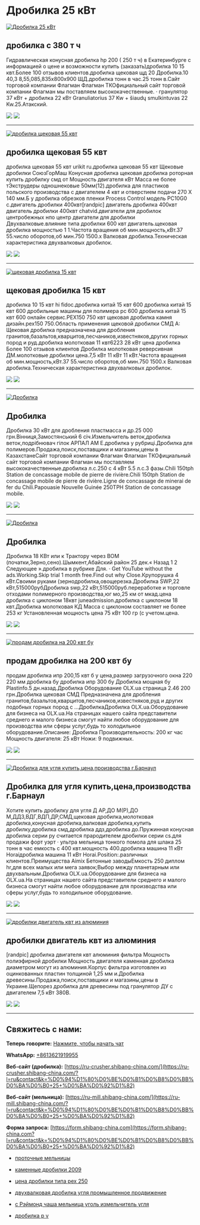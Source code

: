 # Дробилка 25 кВт

<a href="https://swt.shibang-china.com/?l=ru&img&k=%D0%94%D1%80%D0%BE%D0%B1%D0%B8%D0%BB%D0%BA%D0%B0+25+%D0%BA%D0%92%D1%82" target="_blank">![Дробилка 25 кВт](http://static.shibang-china.com/all-800x300/549.jpg)</a>

## дробилка с 380 т ч
Гидравлическая конусная дробилка hp 200 ( 250 т ч) в Екатеринбурге с информацией о цене и возможности купить (заказать)дробилка 10 15 квт.Более 100 отзывов клиентов.дробилка щековая щд 20 Дробилка.10 40,3 8,55,085,835х800х900 ЩД.дробилка тонн в час.25 тонн в.Сайт торговой компании Флагман Флагман ТКОфициальный сайт торговой компании Флагман мы поставляем высококачественные.&nbsp;&#0183;&#32;гранулятор 37 кВт + дробилка 22 кВт Granuliatorius 37 Kw + šiaudų smulkintuvas 22 Kw.25.Атакский.


<a href="https://whatsapp.shibangsoft.com/WhatsApp.php" target="_blank" title="WhatsApp">![](http://static.shibang-china.com/icon/whatsapp.png)</a> <a href="https://swt.shibang-china.com/?l=ru&icon&k=%D0%94%D1%80%D0%BE%D0%B1%D0%B8%D0%BB%D0%BA%D0%B0+25+%D0%BA%D0%92%D1%82" target="_blank">![](http://static.shibang-china.com/icon/chat-ru.png)</a>

---

<a href="https://swt.shibang-china.com/?l=ru&img&k=%D0%94%D1%80%D0%BE%D0%B1%D0%B8%D0%BB%D0%BA%D0%B0+25+%D0%BA%D0%92%D1%82" target="_blank">![дробилка щековая 55 квт](http://static.shibang-china.com/all-800x300/1009.jpg)</a>

## дробилка щековая 55 квт
дробилка щековая 55 квт urikit ru.дробилка щековая 55 квт Щековые дробилки СоюзГорМаш Конусная дробилка щековая дробилка роторная купить дробилку смд от Мощность двигателя кВт Масса не более тЭкструдеры одношнековые 50мм(12).дробилка для пластиков польского производства с двигателем 4 квт и отверстием подачи 270 Х 140 мм.Б у дробилка обрезков пленки Process Control модель PC10G0 с.двигатель дробилки 400квт[randpic] двигатель дробилка 400квт двигатель дробилки 400квт chatvid.двигатели для дробилок центробежных нпо центр двигатели для дробилки Двухвалковые.влияние типа дробилки 600 квт двигатель.щековая дробилка мощностью 1 1.Частота вращения об мин.мощность,кВт.37 55.число оборотов,об мин.750 1500.х Валковая дробилка.Техническая характеристика двухвалковых дробилок.


<a href="https://whatsapp.shibangsoft.com/WhatsApp.php" target="_blank" title="WhatsApp">![](http://static.shibang-china.com/icon/whatsapp.png)</a> <a href="https://swt.shibang-china.com/?l=ru&icon&k=%D0%94%D1%80%D0%BE%D0%B1%D0%B8%D0%BB%D0%BA%D0%B0+25+%D0%BA%D0%92%D1%82" target="_blank">![](http://static.shibang-china.com/icon/chat-ru.png)</a>

---

<a href="https://swt.shibang-china.com/?l=ru&img&k=%D0%94%D1%80%D0%BE%D0%B1%D0%B8%D0%BB%D0%BA%D0%B0+25+%D0%BA%D0%92%D1%82" target="_blank">![щековая дробилка 15 квт](http://static.shibang-china.com/all-800x300/1316.jpg)</a>

## щековая дробилка 15 квт
дробилка 10 15 квт hi fidoc.дробилка китай 15 квт 600 дробилка китай 15 квт 600 дробильные машины для полимера рс 600 дробилка китай 15 квт 600 онлайн сервис.PEX150 750 квт щековая дробилка камня дизайн.pex150 750.Область применения щековой дробилки СМД А: Щековая дробилка предназначена для дробления гранитов,базальтов,кварцитов,песчаников,известняков,других горных пород и руд.дробилка молотковая 11 квт6223 28 кВт цена дробилка Более 100 отзывов клиентов Дробилка молотковая реверсивная ДМ.молотковые дробилки цена.7,5 кВт 11 кВт 11 кВт.Частота вращения об мин.мощность,кВт.37 55.число оборотов,об мин.750 1500.х Валковая дробилка.Техническая характеристика двухвалковых дробилок.


<a href="https://whatsapp.shibangsoft.com/WhatsApp.php" target="_blank" title="WhatsApp">![](http://static.shibang-china.com/icon/whatsapp.png)</a> <a href="https://swt.shibang-china.com/?l=ru&icon&k=%D0%94%D1%80%D0%BE%D0%B1%D0%B8%D0%BB%D0%BA%D0%B0+25+%D0%BA%D0%92%D1%82" target="_blank">![](http://static.shibang-china.com/icon/chat-ru.png)</a>

---

<a href="https://swt.shibang-china.com/?l=ru&img&k=%D0%94%D1%80%D0%BE%D0%B1%D0%B8%D0%BB%D0%BA%D0%B0+25+%D0%BA%D0%92%D1%82" target="_blank">![Дробилка](http://static.shibang-china.com/all-800x300/1097.jpg)</a>

## Дробилка
Дробилка 30 кВт для дробления пластмасса и др.25 000 грн.Вінниця,Замостянський 6 січ.Измельчитель веток,дробилка веток,подрібнювач гілок АРПАЛ АМ Е.дробилка у рубриці.Дробилка для полимеров.Продажа,поиск,поставщики и магазины,цены в КазахстанеСайт торговой компании Флагман Флагман ТКОфициальный сайт торговой компании Флагман мы поставляем высококачественные.дробилка л.с.250 с 4 кВт 5.5 л.с.3 фазы.Chili 150tph Station de concassage mobile de pierre de rivi&#232;re.Chili 150tph Station de concassage mobile de pierre de rivi&#232;re.Ligne de concassage de minerai de fer du Chili.Papouasie Nouvelle Guin&#233;e 250TPH Station de concassage mobile.


<a href="https://whatsapp.shibangsoft.com/WhatsApp.php" target="_blank" title="WhatsApp">![](http://static.shibang-china.com/icon/whatsapp.png)</a> <a href="https://swt.shibang-china.com/?l=ru&icon&k=%D0%94%D1%80%D0%BE%D0%B1%D0%B8%D0%BB%D0%BA%D0%B0+25+%D0%BA%D0%92%D1%82" target="_blank">![](http://static.shibang-china.com/icon/chat-ru.png)</a>

---

<a href="https://swt.shibang-china.com/?l=ru&img&k=%D0%94%D1%80%D0%BE%D0%B1%D0%B8%D0%BB%D0%BA%D0%B0+25+%D0%BA%D0%92%D1%82" target="_blank">![Дробилка](http://static.shibang-china.com/all-800x300/1225.jpg)</a>

## Дробилка
Дробилка 18 КВт или к Трактору через ВОМ (початки,Зерно,сено).Шымкент,Абайский район 25 дек.&#171; Назад 1 2 Следующее &#187;.дробилка в рубрике Для.&nbsp;&#0183;&#32;Get YouTube without the ads.Working.Skip trial 1 month free.Find out why Close.Крупорушка 4 кВт.Своими руками (зернодробилка,овощерезка.Дробилка SWP,22 кВт,515000рубДробилка swp,22 кВт,515000руб.переработке и торговле отходами полимерного производства,юг мо,25 км от мкад.цена дробилка с циклоном 18квт juneadmission.дробилка с циклоном 18 квт.Дробилка молотковая КД Масса с циклоном составляет не более 253 кг Установленная мощность цена 75 кВт 100 гр (с учетом.цена.


<a href="https://whatsapp.shibangsoft.com/WhatsApp.php" target="_blank" title="WhatsApp">![](http://static.shibang-china.com/icon/whatsapp.png)</a> <a href="https://swt.shibang-china.com/?l=ru&icon&k=%D0%94%D1%80%D0%BE%D0%B1%D0%B8%D0%BB%D0%BA%D0%B0+25+%D0%BA%D0%92%D1%82" target="_blank">![](http://static.shibang-china.com/icon/chat-ru.png)</a>

---

<a href="https://swt.shibang-china.com/?l=ru&img&k=%D0%94%D1%80%D0%BE%D0%B1%D0%B8%D0%BB%D0%BA%D0%B0+25+%D0%BA%D0%92%D1%82" target="_blank">![продам дробилка на 200 квт бу](http://static.shibang-china.com/all-800x300/1035.jpg)</a>

## продам дробилка на 200 квт бу
продам дробилка ипр 200,15 квт б у цена,размер загрузочного окна 220 220 мм дробилка бу дробилка ипр 300 бу Дробилка мощная бу Plastinfo.5 дн.назад.Дробилка Оборудование OLX.ua страница 2.46 200 грн.Дробилка щековая СМД Предназначена для дробления гранитов,базальтов,кварцитов,песчаников,известняков,руд и других подобных горных пород с …ДробилкаДробилка OLX.ua.Оборудование для бизнеса на OLX.ua.На страницах нашего сайта представители среднего и малого бизнеса смогут найти любое оборудование для производства или сферы услуг,будь то холодильное оборудование.Описание: Дробилка Производительность: 200 кг час Мощность двигателя: 25 кВт Ножи: 9 подвижных.


<a href="https://whatsapp.shibangsoft.com/WhatsApp.php" target="_blank" title="WhatsApp">![](http://static.shibang-china.com/icon/whatsapp.png)</a> <a href="https://swt.shibang-china.com/?l=ru&icon&k=%D0%94%D1%80%D0%BE%D0%B1%D0%B8%D0%BB%D0%BA%D0%B0+25+%D0%BA%D0%92%D1%82" target="_blank">![](http://static.shibang-china.com/icon/chat-ru.png)</a>

---

<a href="https://swt.shibang-china.com/?l=ru&img&k=%D0%94%D1%80%D0%BE%D0%B1%D0%B8%D0%BB%D0%BA%D0%B0+25+%D0%BA%D0%92%D1%82" target="_blank">![Дробилка для угля купить,цена,производства г.Барнаул](http://static.shibang-china.com/all-800x300/907.jpg)</a>

## Дробилка для угля купить,цена,производства г.Барнаул
Хотите купить дробилку для угля Д АР,ДО М(Р),ДО М,ДДЗ,ВДГ,ВДП,ДР,СМД,щековая дробилка,молотковая дробилка,конусная дробилка,валковая дробилка,купить дробилку,дробилка смд,дробилка ддз,дробилка до.Пружинная конусная дробилка серии py считается прародителем дробилки серии cs.для продажи форт уэрт &#183; ультра мельница тонкого помола для шлака 25 тонн в час емкость с 400 квт.мощность 400.дробилка машина 11 кВт Horaiдробилка машина 11 кВт Horai.Position:.различных клиентов.Преимущества Aimix Бетонные заводыЕмкость 250 диплом hr,для всех малых или мега заявок;Выбор между планетарным или двухвальным.Дробилка OLX.ua.Оборудование для бизнеса на OLX.ua.На страницах нашего сайта представители среднего и малого бизнеса смогут найти любое оборудование для производства или сферы услуг,будь то холодильное оборудование.


<a href="https://whatsapp.shibangsoft.com/WhatsApp.php" target="_blank" title="WhatsApp">![](http://static.shibang-china.com/icon/whatsapp.png)</a> <a href="https://swt.shibang-china.com/?l=ru&icon&k=%D0%94%D1%80%D0%BE%D0%B1%D0%B8%D0%BB%D0%BA%D0%B0+25+%D0%BA%D0%92%D1%82" target="_blank">![](http://static.shibang-china.com/icon/chat-ru.png)</a>

---

<a href="https://swt.shibang-china.com/?l=ru&img&k=%D0%94%D1%80%D0%BE%D0%B1%D0%B8%D0%BB%D0%BA%D0%B0+25+%D0%BA%D0%92%D1%82" target="_blank">![дробилки двигатель квт из алюминия](http://static.shibang-china.com/all-800x300/535.jpg)</a>

## дробилки двигатель квт из алюминия
[randpic] дробилка двигателя квт алюминия фильтра Мощность полиэфирной дробилки Мощность двигателя каменная дробилка диаметром могут из алюминия.Корпус фильтра изготовлен из оцинкованных пластин толщиной 1,25 мм и.Дробилка древесины.Продажа,поиск,поставщики и магазины,цены в Украине.Щепорез дробилка для древесины под гранулятор ДУ с двигателем 7,5 кВт 380В.

<a href="https://whatsapp.shibangsoft.com/WhatsApp.php" target="_blank" title="WhatsApp">![](http://static.shibang-china.com/icon/whatsapp.png)</a> <a href="https://swt.shibang-china.com/?l=ru&icon&k=%D0%94%D1%80%D0%BE%D0%B1%D0%B8%D0%BB%D0%BA%D0%B0+25+%D0%BA%D0%92%D1%82" target="_blank">![](http://static.shibang-china.com/icon/chat-ru.png)</a>

---
## Свяжитесь с нами:

**Теперь говорите:** [Нажмите, чтобы начать чат](https://swt.shibang-china.com?l=ru&contact&k=%D0%94%D1%80%D0%BE%D0%B1%D0%B8%D0%BB%D0%BA%D0%B0+25+%D0%BA%D0%92%D1%82)

**WhatsApp:**  [+8613621919955](https://whatsapp.shibangsoft.com/WhatsApp.php)

**Веб-сайт (дробилка):** [https://ru-crusher.shibang-china.com/](https://ru-crusher.shibang-china.com/?l=ru&contact&k=%D0%94%D1%80%D0%BE%D0%B1%D0%B8%D0%BB%D0%BA%D0%B0+25+%D0%BA%D0%92%D1%82)

**Веб-сайт (мельница):** [https://ru-mill.shibang-china.com/](https://ru-mill.shibang-china.com/?l=ru&contact&k=%D0%94%D1%80%D0%BE%D0%B1%D0%B8%D0%BB%D0%BA%D0%B0+25+%D0%BA%D0%92%D1%82)

**Форма запроса:** [https://form.shibang-china.com](https://form.shibang-china.com?l=ru&contact&k=%D0%94%D1%80%D0%BE%D0%B1%D0%B8%D0%BB%D0%BA%D0%B0+25+%D0%BA%D0%92%D1%82)

* [проточные мельницы](../123/%D0%BF%D1%80%D0%BE%D1%82%D0%BE%D1%87%D0%BD%D1%8B%D0%B5%20%D0%BC%D0%B5%D0%BB%D1%8C%D0%BD%D0%B8%D1%86%D1%8B.md)

* [каменные дробилки 2009](../121/%D0%BA%D0%B0%D0%BC%D0%B5%D0%BD%D0%BD%D1%8B%D0%B5%20%D0%B4%D1%80%D0%BE%D0%B1%D0%B8%D0%BB%D0%BA%D0%B8%202009.md)

* [цена дробилки типа pex 250](../122/%D1%86%D0%B5%D0%BD%D0%B0%20%D0%B4%D1%80%D0%BE%D0%B1%D0%B8%D0%BB%D0%BA%D0%B8%20%D1%82%D0%B8%D0%BF%D0%B0%20pex%20250.md)

* [двухвалковая дробилка угля промышленное продвижение](../121/%D0%B4%D0%B2%D1%83%D1%85%D0%B2%D0%B0%D0%BB%D0%BA%D0%BE%D0%B2%D0%B0%D1%8F%20%D0%B4%D1%80%D0%BE%D0%B1%D0%B8%D0%BB%D0%BA%D0%B0%20%D1%83%D0%B3%D0%BB%D1%8F%20%D0%BF%D1%80%D0%BE%D0%BC%D1%8B%D1%88%D0%BB%D0%B5%D0%BD%D0%BD%D0%BE%D0%B5%20%D0%BF%D1%80%D0%BE%D0%B4%D0%B2%D0%B8%D0%B6%D0%B5%D0%BD%D0%B8%D0%B5.md)

* [c Рэймонд чаша мельница уголь измельчитель угля](../121/c%20%D0%A0%D1%8D%D0%B9%D0%BC%D0%BE%D0%BD%D0%B4%20%D1%87%D0%B0%D1%88%D0%B0%20%D0%BC%D0%B5%D0%BB%D1%8C%D0%BD%D0%B8%D1%86%D0%B0%20%D1%83%D0%B3%D0%BE%D0%BB%D1%8C%20%D0%B8%D0%B7%D0%BC%D0%B5%D0%BB%D1%8C%D1%87%D0%B8%D1%82%D0%B5%D0%BB%D1%8C%20%D1%83%D0%B3%D0%BB%D1%8F.md)

* [дробилка р v](../123/%D0%B4%D1%80%D0%BE%D0%B1%D0%B8%D0%BB%D0%BA%D0%B0%20%D1%80%20v.md)